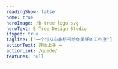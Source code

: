 ```yaml
---
readingShow: false
home: true
heroImage: /b-tree-logo.svg
heroText: B-Tree Design Studio
ityped: true
tagline: ["一个打从心底想带给你美好的工作室"]
actionText: 开始上手 →
actionLink: /guide/
features: null
---
```

